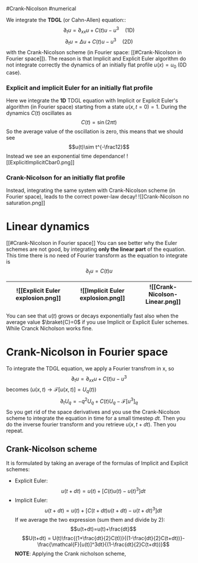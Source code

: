 #Crank-Nicolson #numerical

We integrate the **TDGL** (or Cahn-Allen) equation::
$$\partial_t u = \partial_{xx}u +C(t)u-u^3\quad\text{(1D)}$$
$$\partial_t u = \Delta u +C(t)u-u^3\quad\text{(2D)}$$
with the Crank-Nicolson scheme (in Fourier space: [[#Crank-Nicolson in Fourier space]]).
The reason is that Implicit and Explicit Euler algorithm do not integrate correctly the dynamics of an initially flat profile $u(x)=u_0$ (0D case).


### Explicit and implicit Euler for an initially flat profile
Here we integrate the **1D** TDGL equation with Implicit or Explicit Euler's algorithm (in Fourier space) starting from a state $u(x,t=0)=1$. During the dynamics $C(t)$ oscillates as
$$C(t)=\sin(2\pi t)$$
So the average value of the oscillation is zero, this means that we should see
$$u(t)\sim t^{-\frac12}$$
Instead we see an exponential time dependance!
![[ExplicitImplicitCbar0.png]]

### Crank-Nicolson for an initially flat profile
Instead, integrating the same system with Crank-Nicolson scheme (in Fourier space), leads to the correct power-law decay!
![[Crank-Nicolson no saturation.png]]

# Linear dynamics
[[#Crank-Nicolson in Fourier space]]
You can see better why the Euler schemes are not good, by integrating **only the linear part** of the equation. This time there is no need of Fourier transform as the equation to integrate is
$$\partial_t u = C(t)u$$

| ![[Explicit Euler explosion.png]] | ![[Implicit Euler explosion.png]] | ![[Crank-Nicolson-Linear.png]] |
| --------------------------------- | --------------------------------- | ------------------------------ |
You can see that $u(t)$ grows or decays exponentially fast also when the average value $\braket{C}=0$ if you use Implicit or Explicit Euler schemes. While Cranck Nicholson works fine.
# Crank-Nicolson in Fourier space 
To integrate the TDGL equation, we apply a Fourier transfrom in x, so
$$\partial_t u = \partial_{xx}u +C(t)u-u^3$$
becomes ($u(x,t)\rightarrow \mathcal{F}[u(x,t)]=U_q(t)$)
$$\partial_t U_q = -q^2U_q+C(t)U_q-\mathcal{F}[u^3]_q$$
So you get rid of the space derivatives and you use the Crank-Nicolson scheme to integrate the equation in time for a small timestep $dt$. Then you do the inverse fourier transform and you retrieve $u(x,t+dt)$. Then you repeat.
## Crank-Nicolson scheme
It is formulated by taking an average of the formulas of Implicit and Explicit schemes:
- Explicit Euler: $$u(t+dt) = u(t) + [C(t)u(t) - u(t)^3]dt$$
- Implicit Euler: $$u(t+dt) = u(t)+ [C(t+dt)u(t+dt) - u(t+dt)^3]dt$$
If we average the two expression (sum them and divide by 2):
$$u(t+dt)=u(t)+\frac{dt}$$
$$U(t+dt) = U(t)\frac{(1+\frac{dt}{2}C(t))}{(1-\frac{dt}{2}C(t+dt))}-\frac{\mathcal{F}[u(t)]^3dt}{(1-\frac{dt}{2}C(t+dt))}$$
**NOTE**: Applying the Crank nicholson scheme, 